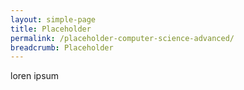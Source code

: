 ```yaml
---
layout: simple-page
title: Placeholder
permalink: /placeholder-computer-science-advanced/
breadcrumb: Placeholder
---
```


loren ipsum
